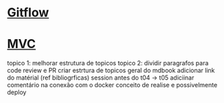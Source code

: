 <h1> <a href = "https://drive.google.com/file/d/1jKf6CY8NYgdo_d4twdL0vLmpzcvS7c6t/view?usp=drive_link"> Gitflow </a></h1>
<h1> <a href = "https://drive.google.com/file/d/13NlAqfwje7lrMU_mz3kPRYJ-O5FIPaxG/view?usp=drive_link"> MVC </a> </h1>

topico 1: melhorar estrutura de topicos
topico 2: dividir paragrafos para code review e PR 
criar estrtura de topicos geral do mdbook 
adicionar link do matérial (ref bibliogrficas)
session antes do t04 -> t05
adiciinar comentário na conexão com o docker
conceito de realise e possivelmente deploy 
